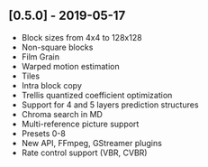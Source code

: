 ## [0.5.0] - 2019-05-17
 - Block sizes from 4x4 to 128x128
 - Non-square blocks
 - Film Grain
 - Warped motion estimation
 - Tiles
 - Intra block copy
 - Trellis quantized coefficient optimization
 - Support for 4 and 5 layers prediction structures
 - Chroma search in MD
 - Multi-reference picture support
 - Presets 0-8
 - New API, FFmpeg, GStreamer plugins
 - Rate control support  (VBR, CVBR)
